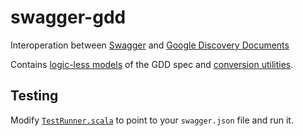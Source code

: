 # swagger-gdd
Interoperation between [Swagger](http://swagger.io/)
and [Google Discovery Documents](https://developers.google.com/discovery/v1/reference/apis?hl=en)

Contains [logic-less models](models/src/main/java/io/swagger/gdd) of the GDD spec and
[conversion utilities](converters/src/main/scala/io/swagger/gdd).

## Testing

Modify [`TestRunner.scala`](converters/src/main/scala/io/swagger/gdd/TestRunner.scala) to point to your
`swagger.json` file and run it.
